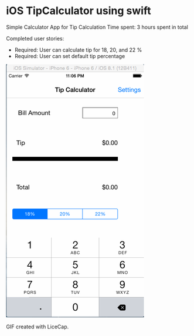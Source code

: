 <h1>iOS TipCalculator using swift</h1> 
Simple Calculator App for Tip Calculation 
Time spent: 3 hours spent in total

<p> Completed user stories:</p>
 
<ul>
<li>Required: User can calculate tip for 18, 20, and 22 %</li>
<li>Required: User can set default tip percentage</li>
</ul>


![Alt text](https://github.com/bibhrajit/CodePathTipCalculator/blob/master/TipCalculator.gif "Walkthrough of the App")



GIF created with LiceCap.
